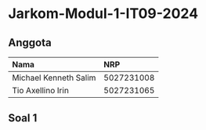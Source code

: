 # Jarkom-Modul-1-IT09-2024

## Anggota

| Nama                  | NRP        |
| :-------------------- | :--------- |
| Michael Kenneth Salim | 5027231008 |
| Tio Axellino Irin     | 5027231065 |

## Soal 1


